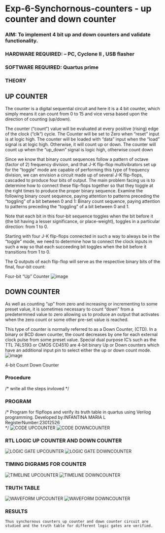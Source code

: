 # Exp-6-Synchornous-counters - up counter and down counter 
### AIM: To implement 4 bit up and down counters and validate  functionality.
### HARDWARE REQUIRED:  – PC, Cyclone II , USB flasher
### SOFTWARE REQUIRED:   Quartus prime
### THEORY 

## UP COUNTER 
The counter is a digital sequential circuit and here it is a 4 bit counter, which simply means it can count from 0 to 15 and vice versa based upon the direction of counting (up/down). 

The counter (“count“) value will be evaluated at every positive (rising) edge of the clock (“clk“) cycle.
The Counter will be set to Zero when “reset” input is at logic high.
The counter will be loaded with “data” input when the “load” signal is at logic high. Otherwise, it will count up or down.
The counter will count up when the “up_down” signal is logic high, otherwise count down

Since we know that binary count sequences follow a pattern of octave (factor of 2) frequency division, and that J-K flip-flop multivibrators set up for the “toggle” mode are capable of performing this type of frequency division, we can envision a circuit made up of several J-K flip-flops, cascaded to produce four bits of output.
The main problem facing us is to determine how to connect these flip-flops together so that they toggle at the right times to produce the proper binary sequence.
Examine the following binary count sequence, paying attention to patterns preceding the “toggling” of a bit between 0 and 1:
Binary count sequence, paying attention to patterns preceding the “toggling” of a bit between 0 and 1.

Note that each bit in this four-bit sequence toggles when the bit before it (the bit having a lesser significance, or place-weight), toggles in a particular direction: from 1 to 0.



 
 

Starting with four J-K flip-flops connected in such a way to always be in the “toggle” mode, we need to determine how to connect the clock inputs in such a way so that each succeeding bit toggles when the bit before it transitions from 1 to 0.

The Q outputs of each flip-flop will serve as the respective binary bits of the final, four-bit count:

 
 

Four-bit “Up” Counter
![image](https://user-images.githubusercontent.com/36288975/169644758-b2f4339d-9532-40c5-af40-8f4f8c942e2c.png)



## DOWN COUNTER 

As well as counting “up” from zero and increasing or incrementing to some preset value, it is sometimes necessary to count “down” from a predetermined value to zero allowing us to produce an output that activates when the zero count or some other pre-set value is reached.

This type of counter is normally referred to as a Down Counter, (CTD). In a binary or BCD down counter, the count decreases by one for each external clock pulse from some preset value. Special dual purpose IC’s such as the TTL 74LS193 or CMOS CD4510 are 4-bit binary Up or Down counters which have an additional input pin to select either the up or down count mode.
![image](https://user-images.githubusercontent.com/36288975/169644844-1a14e123-7228-4ed8-81a9-eb937dff4ac8.png)


4-bit Count Down Counter
### Procedure
/* write all the steps invloved */



### PROGRAM 
/*
Program for flipflops  and verify its truth table in quartus using Verilog programming.
Developed by:INFANTINA MARIA L 
RegisterNumber:23012526  
*/
![CODE UPCOUNTER](https://github.com/INFANTINA1401/Exp-7-Synchornous-counters-/assets/147313821/4d85de95-545b-4f99-8618-47fa95de3323)
![CODE DOWNCOUNTER](https://github.com/INFANTINA1401/Exp-7-Synchornous-counters-/assets/147313821/c4f16a82-8f89-4304-9429-ba76f293534f)





### RTL LOGIC UP COUNTER AND DOWN COUNTER
![LOGIC GATE UPCOUNTER](https://github.com/INFANTINA1401/Exp-7-Synchornous-counters-/assets/147313821/e703b010-e180-43a4-b8bd-373bed0c43c7)
![LOGIC GATE DOWNCOUNTER](https://github.com/INFANTINA1401/Exp-7-Synchornous-counters-/assets/147313821/25ae01cd-e7c3-423d-8a51-cbe365f859f0)










### TIMING DIGRAMS FOR COUNTER
![TIMELINE UPCOUNTER](https://github.com/INFANTINA1401/Exp-7-Synchornous-counters-/assets/147313821/bd2a8b29-e52d-4ac8-b3bb-b85fdaeccc8d)
![TIMELINE DOWNCOUNTER](https://github.com/INFANTINA1401/Exp-7-Synchornous-counters-/assets/147313821/ee63559a-4125-41ba-9977-cb8afbcc38f3)







### TRUTH TABLE
![WAVEFORM UPCOUNTER](https://github.com/INFANTINA1401/Exp-7-Synchornous-counters-/assets/147313821/9f25cb1e-ae2b-4d47-b0d6-27320128726c)
![WAVEFORM DOWNCOUNTER](https://github.com/INFANTINA1401/Exp-7-Synchornous-counters-/assets/147313821/b50afb73-d200-466b-ac22-2d844fec24f4)







### RESULTS 
    Thus synchornous counters up counter and down counter circuit are studied and the truth table for different logic gates are verified.
